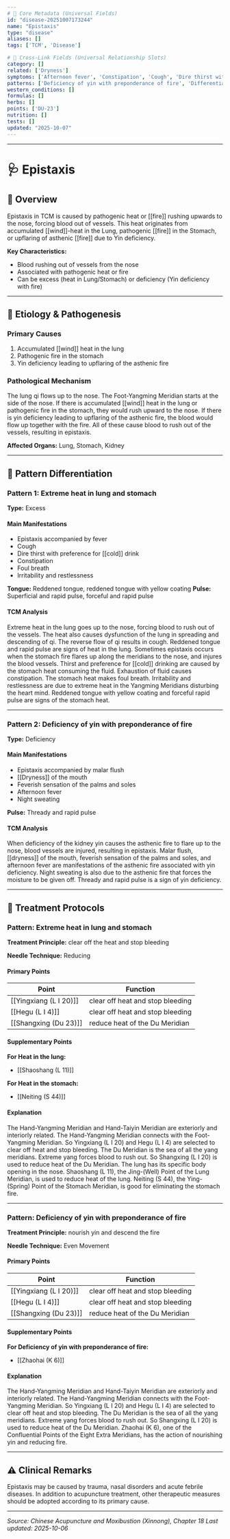 ```yaml
---
# 🔹 Core Metadata (Universal Fields)
id: "disease-20251007173244"
name: "Epistaxis"
type: "disease"
aliases: []
tags: ['TCM', 'Disease']

# 🔹 Cross-Link Fields (Universal Relationship Slots)
category: []
related: ['Dryness']
symptoms: ['Afternoon fever', 'Constipation', 'Cough', 'Dire thirst with preference for cold drink', 'Dryness of the mouth', 'Epistaxis accompanied by fever', 'Epistaxis accompanied by malar flush', 'Feverish sensation of the palms and soles', 'Foul breath', 'Irritability and restlessness', 'Night sweating']
patterns: ['Deficiency of yin with preponderance of fire', 'Differentiation', 'Extreme heat in lung and stomach']
western_conditions: []
formulas: []
herbs: []
points: ['DU-23']
nutrition: []
tests: []
updated: "2025-10-07"
---
```


------

# 🩺 Epistaxis

## 📖 Overview

Epistaxis in TCM is caused by pathogenic heat or [[fire]] rushing upwards to the nose, forcing blood out of vessels. This heat originates from accumulated [[wind]]-heat in the Lung, pathogenic [[fire]] in the Stomach, or upflaring of asthenic [[fire]] due to Yin deficiency.

**Key Characteristics:**
- Blood rushing out of vessels from the nose
- Associated with pathogenic heat or fire
- Can be excess (heat in Lung/Stomach) or deficiency (Yin deficiency with fire)

---

## 🧬 Etiology & Pathogenesis

### Primary Causes
1. Accumulated [[wind]] heat in the lung
2. Pathogenic fire in the stomach
3. Yin deficiency leading to upflaring of the asthenic fire

### Pathological Mechanism
The lung qi flows up to the nose. The Foot-Yangming Meridian starts at the side of the nose. If there is accumulated [[wind]] heat in the lung or pathogenic fire in the stomach, they would rush upward to the nose. If there is yin deficiency leading to upflaring of the asthenic fire, the blood would flow up together with the fire. All of these cause blood to rush out of the vessels, resulting in epistaxis.

**Affected Organs:** Lung, Stomach, Kidney

---

## 🔬 Pattern Differentiation

### Pattern 1: Extreme heat in lung and stomach

**Type:** Excess

#### Main Manifestations
- Epistaxis accompanied by fever
- Cough
- Dire thirst with preference for [[cold]] drink
- Constipation
- Foul breath
- Irritability and restlessness

**Tongue:** Reddened tongue, reddened tongue with yellow coating
**Pulse:** Superficial and rapid pulse, forceful and rapid pulse

#### TCM Analysis
Extreme heat in the lung goes up to the nose, forcing blood to rush out of the vessels. The heat also causes dysfunction of the lung in spreading and descending of qi. The reverse flow of qi results in cough. Reddened tongue and rapid pulse are signs of heat in the lung. Sometimes epistaxis occurs when the stomach fire flares up along the meridians to the nose, and injures the blood vessels. Thirst and preference for [[cold]] drinking are caused by the stomach heat consuming the fluid. Exhaustion of fluid causes constipation. The stomach heat makes foul breath. Irritability and restlessness are due to extreme heat in the Yangming Meridians disturbing the heart mind. Reddened tongue with yellow coating and forceful rapid pulse are signs of the stomach heat.

---

### Pattern 2: Deficiency of yin with preponderance of fire

**Type:** Deficiency

#### Main Manifestations
- Epistaxis accompanied by malar flush
- [[Dryness]] of the mouth
- Feverish sensation of the palms and soles
- Afternoon fever
- Night sweating

**Pulse:** Thready and rapid pulse

#### TCM Analysis
When deficiency of the kidney yin causes the asthenic fire to flare up to the nose, blood vessels are injured, resulting in epistaxis. Malar flush, [[dryness]] of the mouth, feverish sensation of the palms and soles, and afternoon fever are manifestations of the asthenic fire associated with yin deficiency. Night sweating is also due to the asthenic fire that forces the moisture to be given off. Thready and rapid pulse is a sign of yin deficiency.

---

## 💉 Treatment Protocols

### Pattern: Extreme heat in lung and stomach

**Treatment Principle:** clear off the heat and stop bleeding

**Needle Technique:** Reducing

#### Primary Points

| Point | Function |
|-------|----------|
| [[Yingxiang (L I 20)]] | clear off heat and stop bleeding |
| [[Hegu (L I 4)]] | clear off heat and stop bleeding |
| [[Shangxing (Du 23)]] | reduce heat of the Du Meridian |

#### Supplementary Points

**For Heat in the lung:**
- [[Shaoshang (L 11)]]

**For Heat in the stomach:**
- [[Neiting (S 44)]]

#### Explanation
The Hand-Yangming Meridian and Hand-Taiyin Meridian are exteriorly and interiorly related. The Hand-Yangming Meridian connects with the Foot-Yangming Meridian. So Yingxiang (L I 20) and Hegu (L I 4) are selected to clear off heat and stop bleeding. The Du Meridian is the sea of all the yang meridians. Extreme yang forces blood to rush out. So Shangxing (L I 20) is used to reduce heat of the Du Meridian. The lung has its specific body opening in the nose. Shaoshang (L 11), the Jing-(Well) Point of the Lung Meridian, is used to reduce heat of the lung. Neiting (S 44), the Ying-(Spring) Point of the Stomach Meridian, is good for eliminating the stomach fire.

---

### Pattern: Deficiency of yin with preponderance of fire

**Treatment Principle:** nourish yin and descend the fire

**Needle Technique:** Even Movement

#### Primary Points

| Point | Function |
|-------|----------|
| [[Yingxiang (L I 20)]] | clear off heat and stop bleeding |
| [[Hegu (L I 4)]] | clear off heat and stop bleeding |
| [[Shangxing (Du 23)]] | reduce heat of the Du Meridian |

#### Supplementary Points

**For Deficiency of yin with preponderance of fire:**
- [[Zhaohai (K 6)]]

#### Explanation
The Hand-Yangming Meridian and Hand-Taiyin Meridian are exteriorly and interiorly related. The Hand-Yangming Meridian connects with the Foot-Yangming Meridian. So Yingxiang (L I 20) and Hegu (L I 4) are selected to clear off heat and stop bleeding. The Du Meridian is the sea of all the yang meridians. Extreme yang forces blood to rush out. So Shangxing (L I 20) is used to reduce heat of the Du Meridian. Zhaohai (K 6), one of the Confluential Points of the Eight Extra Meridians, has the action of nourishing yin and reducing fire.

---

## ⚠️ Clinical Remarks

Epistaxis may be caused by trauma, nasal disorders and acute febrile diseases. In addition to acupuncture treatment, other therapeutic measures should be adopted according to its primary cause.

---


*Source: Chinese Acupuncture and Moxibustion (Xinnong), Chapter 18*
*Last updated: 2025-10-06*
